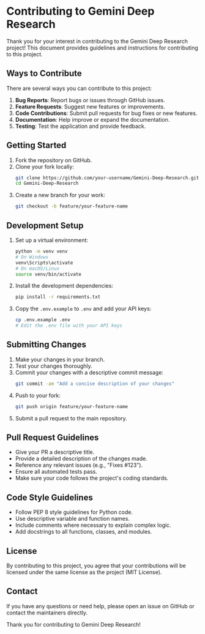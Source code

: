 # Contributing to Gemini Deep Research

Thank you for your interest in contributing to the Gemini Deep Research project! This document provides guidelines and instructions for contributing to this project.

## Ways to Contribute

There are several ways you can contribute to this project:

1. **Bug Reports**: Report bugs or issues through GitHub issues.
2. **Feature Requests**: Suggest new features or improvements.
3. **Code Contributions**: Submit pull requests for bug fixes or new features.
4. **Documentation**: Help improve or expand the documentation.
5. **Testing**: Test the application and provide feedback.

## Getting Started

1. Fork the repository on GitHub.
2. Clone your fork locally:
   ```bash
   git clone https://github.com/your-username/Gemini-Deep-Research.git
   cd Gemini-Deep-Research
   ```
3. Create a new branch for your work:
   ```bash
   git checkout -b feature/your-feature-name
   ```

## Development Setup

1. Set up a virtual environment:
   ```bash
   python -m venv venv
   # On Windows
   venv\Scripts\activate
   # On macOS/Linux
   source venv/bin/activate
   ```

2. Install the development dependencies:
   ```bash
   pip install -r requirements.txt
   ```

3. Copy the `.env.example` to `.env` and add your API keys:
   ```bash
   cp .env.example .env
   # Edit the .env file with your API keys
   ```

## Submitting Changes

1. Make your changes in your branch.
2. Test your changes thoroughly.
3. Commit your changes with a descriptive commit message:
   ```bash
   git commit -am "Add a concise description of your changes"
   ```
4. Push to your fork:
   ```bash
   git push origin feature/your-feature-name
   ```
5. Submit a pull request to the main repository.

## Pull Request Guidelines

- Give your PR a descriptive title.
- Provide a detailed description of the changes made.
- Reference any relevant issues (e.g., "Fixes #123").
- Ensure all automated tests pass.
- Make sure your code follows the project's coding standards.

## Code Style Guidelines

- Follow PEP 8 style guidelines for Python code.
- Use descriptive variable and function names.
- Include comments where necessary to explain complex logic.
- Add docstrings to all functions, classes, and modules.

## License

By contributing to this project, you agree that your contributions will be licensed under the same license as the project (MIT License).

## Contact

If you have any questions or need help, please open an issue on GitHub or contact the maintainers directly.

Thank you for contributing to Gemini Deep Research!
